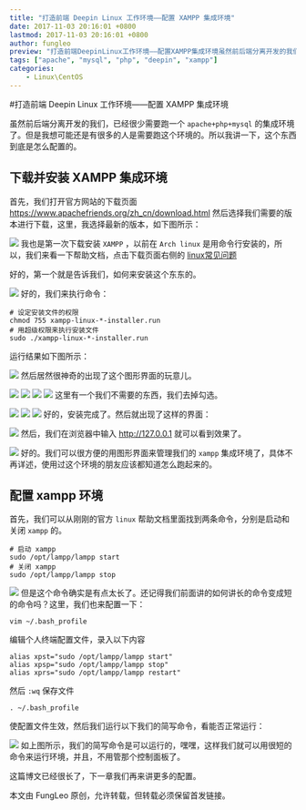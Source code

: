 ```yaml
---
title: "打造前端 Deepin Linux 工作环境——配置 XAMPP 集成环境"
date: 2017-11-03 20:16:01 +0800
lastmod: 2017-11-03 20:16:01 +0800
author: fungleo
preview: "打造前端DeepinLinux工作环境——配置XAMPP集成环境虽然前后端分离开发的我们，已经很少需要跑一个apache+php+mysql的集成环境了。但是我想可能还是有很多的人是需要跑这个环境的。所以我讲一下，这个东西到底是怎么配置的。下载并安装XAMPP集成环境首先，我们打开官方网站的下载页面https://www.apachefriends.org/zh_cn/downl"
tags: ["apache", "mysql", "php", "deepin", "xampp"]
categories:
    - Linux\CentOS
---
```


#打造前端 Deepin Linux 工作环境——配置 XAMPP 集成环境

虽然前后端分离开发的我们，已经很少需要跑一个 `apache+php+mysql` 的集成环境了。但是我想可能还是有很多的人是需要跑这个环境的。所以我讲一下，这个东西到底是怎么配置的。

## 下载并安装 XAMPP 集成环境

首先，我们打开官方网站的下载页面 https://www.apachefriends.org/zh_cn/download.html 然后选择我们需要的版本进行下载，这里，我选择最新的版本，如下图所示：

![](https://raw.githubusercontent.com/fengcms/articles/master/image/50/d469b87e0cfef3659c3fb5c104adbf.png)
我也是第一次下载安装 `XAMPP` ，以前在 `Arch linux` 是用命令行安装的，所以，我们来看一下帮助文档，点击下载页面右侧的 [linux常见问题](https://www.apachefriends.org/zh_cn/faq_linux.html)

好的，第一个就是告诉我们，如何来安装这个东东的。

![](https://raw.githubusercontent.com/fengcms/articles/master/image/1b/78d617f9bacbd2cc49e1d324b5ad6e.png)
好的，我们来执行命令：

```#
# 设定安装文件的权限
chmod 755 xampp-linux-*-installer.run
# 用超级权限来执行安装文件
sudo ./xampp-linux-*-installer.run
```

运行结果如下图所示：

![](https://raw.githubusercontent.com/fengcms/articles/master/image/b6/10591489299a3f85dd90aa17cd0d89.png)
然后居然很神奇的出现了这个图形界面的玩意儿。

![](https://raw.githubusercontent.com/fengcms/articles/master/image/49/ecdf2d74e83802e484aca4a0bdbc81.png)
![](https://raw.githubusercontent.com/fengcms/articles/master/image/41/25866b80178cf2b24efd50a78d56a7.png)
![](https://raw.githubusercontent.com/fengcms/articles/master/image/d3/48006a31c787344d796310f45cf635.png)
![](https://raw.githubusercontent.com/fengcms/articles/master/image/b8/05aeb1cbfe609bc072c1ba877d9ea9.png)
这里有一个我们不需要的东西，我们去掉勾选。

![](https://raw.githubusercontent.com/fengcms/articles/master/image/d1/bac080c02b3b3ee5104a79ae4bc4f8.png)
![](https://raw.githubusercontent.com/fengcms/articles/master/image/de/3d3c26f8541b7dd677656b1069f52f.png)
![](https://raw.githubusercontent.com/fengcms/articles/master/image/8b/8fb700c93c5f2524b311c159931907.png)
好的，安装完成了。然后就出现了这样的界面：

![](https://raw.githubusercontent.com/fengcms/articles/master/image/7f/a4e6d9835718872076537076355eda.png)
然后，我们在浏览器中输入 http://127.0.0.1 就可以看到效果了。

![](https://raw.githubusercontent.com/fengcms/articles/master/image/a1/29719ea8f1686d8fa2d28a713a0377.png)
好的。我们可以很方便的用图形界面来管理我们的 `xampp` 集成环境了，具体不再详述，使用过这个环境的朋友应该都知道怎么跑起来的。

## 配置 xampp 环境

首先，我们可以从刚刚的官方 `linux` 帮助文档里面找到两条命令，分别是启动和关闭 `xampp` 的。

```#
# 启动 xampp
sudo /opt/lampp/lampp start
# 关闭 xampp
sudo /opt/lampp/lampp stop
```

![](https://raw.githubusercontent.com/fengcms/articles/master/image/01/2928e28ea59ee1fb41b87a03a2654d.png)
但是这个命令确实是有点太长了。还记得我们前面讲的如何讲长的命令变成短的命令吗？这里，我们也来配置一下：

```#
vim ~/.bash_profile
```
编辑个人终端配置文件，录入以下内容
```#
alias xpst="sudo /opt/lampp/lampp start"
alias xpsp="sudo /opt/lampp/lampp stop"
alias xprs="sudo /opt/lampp/lampp restart"
```
然后 `:wq` 保存文件

```#
. ~/.bash_profile
```
使配置文件生效，然后我们运行以下我们的简写命令，看能否正常运行：

![](https://raw.githubusercontent.com/fengcms/articles/master/image/f3/0ece5bab19617e5a8f48c2b27a2734.png)
如上图所示，我们的简写命令是可以运行的，嘿嘿，这样我们就可以用很短的命令来运行环境，并且，不用管那个控制面板了。

这篇博文已经很长了，下一章我们再来讲更多的配置。

本文由 FungLeo 原创，允许转载，但转载必须保留首发链接。